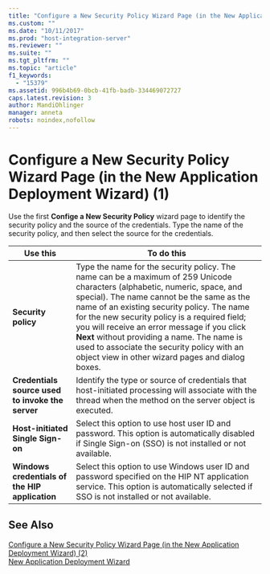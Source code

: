 ```yaml
---
title: "Configure a New Security Policy Wizard Page (in the New Application Deployment Wizard) (1)1 | Microsoft Docs"
ms.custom: ""
ms.date: "10/11/2017"
ms.prod: "host-integration-server"
ms.reviewer: ""
ms.suite: ""
ms.tgt_pltfrm: ""
ms.topic: "article"
f1_keywords: 
  - "15379"
ms.assetid: 996b4b69-0bcb-41fb-badb-334469072727
caps.latest.revision: 3
author: MandiOhlinger
manager: anneta
robots: noindex,nofollow
---
```

# Configure a New Security Policy Wizard Page (in the New Application Deployment Wizard) (1)
Use the first **Confige a New Security Policy** wizard page to identify the security policy and the source of the credentials. Type the name of the security policy, and then select the source for the credentials.  
  
|Use this|To do this|  
|--------------|----------------|  
|**Security policy**|Type the name for the security policy. The name can be a maximum of 259 Unicode characters (alphabetic, numeric, space, and special). The name cannot be the same as the name of an existing security policy. The name for the new security policy is a required field; you will receive an error message if you click **Next** without providing a name. The name is used to associate the security policy with an object view in other wizard pages and dialog boxes.|  
|**Credentials source used to invoke the server**|Identify the type or source of credentials that host-initiated processing will associate with the thread when the method on the server object is executed.|  
|**Host-initiated Single Sign-on**|Select this option to use host user ID and password. This option is automatically disabled if Single Sign-on (SSO) is not installed or not available.|  
|**Windows credentials of the HIP application**|Select this option to use Windows user ID and password specified on the HIP NT application service. This option is automatically selected if SSO is not installed or not available.|  
  
## See Also  
 [Configure a New Security Policy Wizard Page (in the New Application Deployment Wizard) (2)](../core/34fe2432-8f1f-4c39-8a02-8f3d8acde103.md)   
 [New Application Deployment Wizard](../core/new-application-deployment-wizard.md)